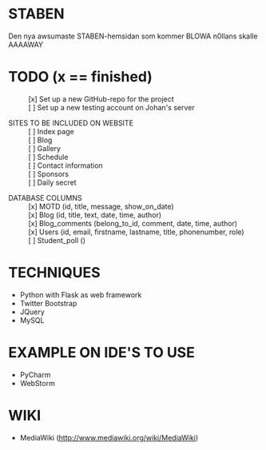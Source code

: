 STABEN
======
Den nya awsumaste STABEN-hemsidan som kommer BLOWA n0llans skalle AAAAWAY

TODO (x == finished)
======
<dl>
	<dd>[x] Set up a new GitHub-repo for the project</dd>
	<dd>[ ] Set up a new testing account on Johan's server</dd>
</dl>

<dl>
	<dt>SITES TO BE INCLUDED ON WEBSITE</dt>
		<dd>[ ] Index page</dd>
		<dd>[ ] Blog</dd>
		<dd>[ ] Gallery</dd>
		<dd>[ ] Schedule</dd>
		<dd>[ ] Contact information</dd>
		<dd>[ ] Sponsors</dd>
		<dd>[ ] Daily secret</dd>
</dl>

<dl>
	<dt>DATABASE COLUMNS</dt>
		<dd>[x] MOTD (id, title, message, show_on_date)</dd>
		<dd>[x] Blog (id, title, text, date, time, author)</dd>
		<dd>[x] Blog_comments (belong_to_id, comment, date, time, author)</dd>
		<dd>[x] Users (id, email, firstname, lastname, title, phonenumber, role)</dd>
		<dd>[ ] Student_poll ()</dd>
</dl>

TECHNIQUES
======
- Python with Flask as web framework
- Twitter Bootstrap
- JQuery
- MySQL

EXAMPLE ON IDE'S TO USE
======
- PyCharm
- WebStorm

WIKI
======
- MediaWiki (http://www.mediawiki.org/wiki/MediaWiki)